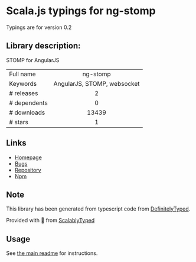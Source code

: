 
# Scala.js typings for ng-stomp

Typings are for version 0.2

## Library description:
STOMP for AngularJS

|                    |                 |
| ------------------ | :-------------: |
| Full name          | ng-stomp |
| Keywords           | AngularJS, STOMP, websocket |
| # releases         | 2 |
| # dependents       | 0 |
| # downloads        | 13439 |
| # stars            | 1 |

## Links
- [Homepage](https://github.com/beevelop/ng-stomp)
- [Bugs](https://github.com/beevelop/ng-stomp/issues)
- [Repository](https://github.com/beevelop/ng-stomp)
- [Npm](https://www.npmjs.com/package/ng-stomp)
    


## Note
This library has been generated from typescript code from [DefinitelyTyped](https://definitelytyped.org).

Provided with :purple_heart: from [ScalablyTyped](https://github.com/oyvindberg/ScalablyTyped)

## Usage
See [the main readme](../../readme.md) for instructions.



